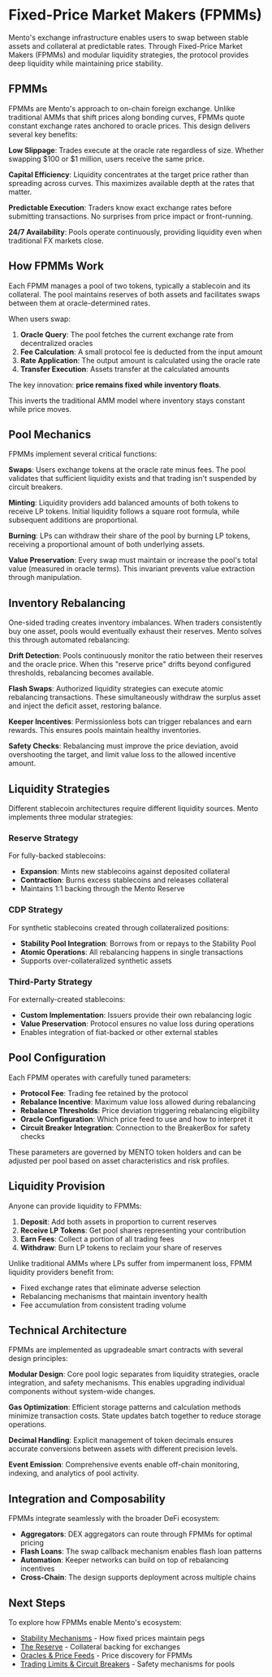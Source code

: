 # Fixed-Price Market Makers (FPMMs)

Mento's exchange infrastructure enables users to swap between stable assets and collateral at predictable rates. Through Fixed-Price Market Makers (FPMMs) and modular liquidity strategies, the protocol provides deep liquidity while maintaining price stability.

## FPMMs

FPMMs are Mento's approach to on-chain foreign exchange. Unlike traditional AMMs that shift prices along bonding curves, FPMMs quote constant exchange rates anchored to oracle prices. This design delivers several key benefits:

**Low Slippage**: Trades execute at the oracle rate regardless of size. Whether swapping $100 or $1 million, users receive the same price.

**Capital Efficiency**: Liquidity concentrates at the target price rather than spreading across curves. This maximizes available depth at the rates that matter.

**Predictable Execution**: Traders know exact exchange rates before submitting transactions. No surprises from price impact or front-running.

**24/7 Availability**: Pools operate continuously, providing liquidity even when traditional FX markets close.

## How FPMMs Work

Each FPMM manages a pool of two tokens, typically a stablecoin and its collateral. The pool maintains reserves of both assets and facilitates swaps between them at oracle-determined rates.

When users swap:

1. **Oracle Query**: The pool fetches the current exchange rate from decentralized oracles
2. **Fee Calculation**: A small protocol fee is deducted from the input amount
3. **Rate Application**: The output amount is calculated using the oracle rate
4. **Transfer Execution**: Assets transfer at the calculated amounts

The key innovation: **price remains fixed while inventory floats**.&#x20;

This inverts the traditional AMM model where inventory stays constant while price moves.

## Pool Mechanics

FPMMs implement several critical functions:

**Swaps**: Users exchange tokens at the oracle rate minus fees. The pool validates that sufficient liquidity exists and that trading isn't suspended by circuit breakers.

**Minting**: Liquidity providers add balanced amounts of both tokens to receive LP tokens. Initial liquidity follows a square root formula, while subsequent additions are proportional.

**Burning**: LPs can withdraw their share of the pool by burning LP tokens, receiving a proportional amount of both underlying assets.

**Value Preservation**: Every swap must maintain or increase the pool's total value (measured in oracle terms). This invariant prevents value extraction through manipulation.

## Inventory Rebalancing

One-sided trading creates inventory imbalances. When traders consistently buy one asset, pools would eventually exhaust their reserves. Mento solves this through automated rebalancing:

**Drift Detection**: Pools continuously monitor the ratio between their reserves and the oracle price. When this "reserve price" drifts beyond configured thresholds, rebalancing becomes available.

**Flash Swaps**: Authorized liquidity strategies can execute atomic rebalancing transactions. These simultaneously withdraw the surplus asset and inject the deficit asset, restoring balance.

**Keeper Incentives**: Permissionless bots can trigger rebalances and earn rewards. This ensures pools maintain healthy inventories.

**Safety Checks**: Rebalancing must improve the price deviation, avoid overshooting the target, and limit value loss to the allowed incentive amount.

## Liquidity Strategies

Different stablecoin architectures require different liquidity sources. Mento implements three modular strategies:

### Reserve Strategy

For fully-backed stablecoins:

* **Expansion**: Mints new stablecoins against deposited collateral
* **Contraction**: Burns excess stablecoins and releases collateral
* Maintains 1:1 backing through the Mento Reserve

### CDP Strategy

For synthetic stablecoins created through collateralized positions:

* **Stability Pool Integration**: Borrows from or repays to the Stability Pool
* **Atomic Operations**: All rebalancing happens in single transactions
* Supports over-collateralized synthetic assets

### Third-Party Strategy

For externally-created stablecoins:

* **Custom Implementation**: Issuers provide their own rebalancing logic
* **Value Preservation**: Protocol ensures no value loss during operations
* Enables integration of fiat-backed or other external stables

## Pool Configuration

Each FPMM operates with carefully tuned parameters:

* **Protocol Fee**: Trading fee retained by the protocol
* **Rebalance Incentive**: Maximum value loss allowed during rebalancing
* **Rebalance Thresholds**: Price deviation triggering rebalancing eligibility
* **Oracle Configuration**: Which price feed to use and how to interpret it
* **Circuit Breaker Integration**: Connection to the BreakerBox for safety checks

These parameters are governed by MENTO token holders and can be adjusted per pool based on asset characteristics and risk profiles.

## Liquidity Provision

Anyone can provide liquidity to FPMMs:

1. **Deposit**: Add both assets in proportion to current reserves
2. **Receive LP Tokens**: Get pool shares representing your contribution
3. **Earn Fees**: Collect a portion of all trading fees
4. **Withdraw**: Burn LP tokens to reclaim your share of reserves

Unlike traditional AMMs where LPs suffer from impermanent loss, FPMM liquidity providers benefit from:

* Fixed exchange rates that eliminate adverse selection
* Rebalancing mechanisms that maintain inventory health
* Fee accumulation from consistent trading volume

## Technical Architecture

FPMMs are implemented as upgradeable smart contracts with several design principles:

**Modular Design**: Core pool logic separates from liquidity strategies, oracle integration, and safety mechanisms. This enables upgrading individual components without system-wide changes.

**Gas Optimization**: Efficient storage patterns and calculation methods minimize transaction costs. State updates batch together to reduce storage operations.

**Decimal Handling**: Explicit management of token decimals ensures accurate conversions between assets with different precision levels.

**Event Emission**: Comprehensive events enable off-chain monitoring, indexing, and analytics of pool activity.

## Integration and Composability

FPMMs integrate seamlessly with the broader DeFi ecosystem:

* **Aggregators**: DEX aggregators can route through FPMMs for optimal pricing
* **Flash Loans**: The swap callback mechanism enables flash loan patterns
* **Automation**: Keeper networks can build on top of rebalancing incentives
* **Cross-Chain**: The design supports deployment across multiple chains

## Next Steps

To explore how FPMMs enable Mento's ecosystem:

* [Stability Mechanisms](https://www.notion.so/learn-about-mento/core-concepts/stability-mechanisms) - How fixed prices maintain pegs
* [The Reserve](https://www.notion.so/learn-about-mento/core-concepts/the-reserve) - Collateral backing for exchanges
* [Oracles & Price Feeds](https://www.notion.so/learn-about-mento/core-concepts/oracles-price-feeds) - Price discovery for FPMMs
* [Trading Limits & Circuit Breakers](https://www.notion.so/learn-about-mento/core-concepts/trading-limits-circuit-breakers) - Safety mechanisms for pools
